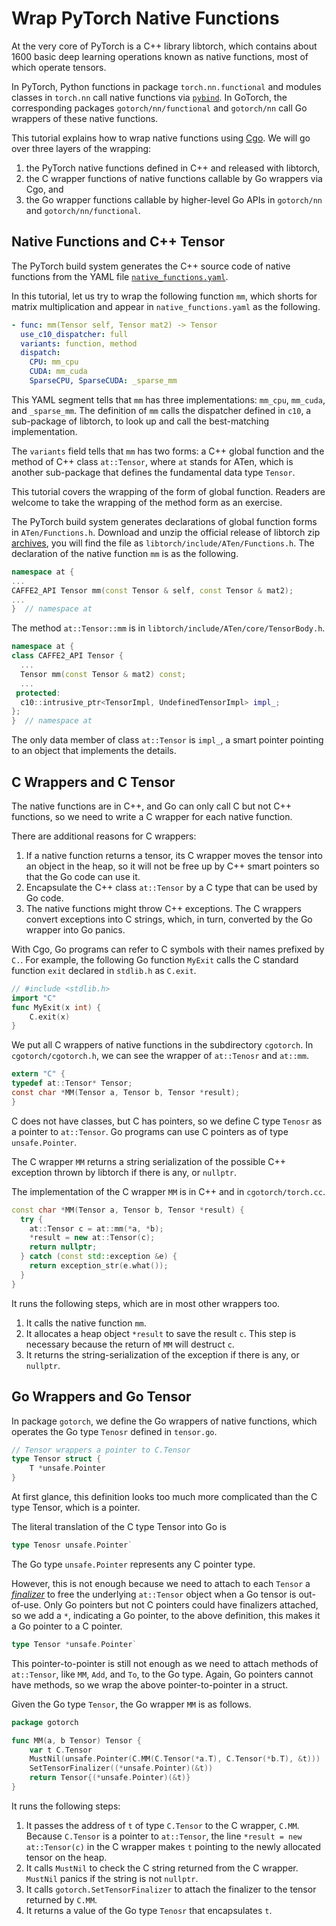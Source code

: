 # Wrap PyTorch Native Functions

At the very core of PyTorch is a C++ library libtorch, which contains about 1600
basic deep learning operations known as native functions, most of which operate
tensors.

In PyTorch, Python functions in package `torch.nn.functional` and modules
classes in `torch.nn` call native functions via
[`pybind`](https://github.com/pybind/pybind11).  In GoTorch, the corresponding
packages `gotorch/nn/functional` and `gotorch/nn` call Go wrappers of these
native functions.

This tutorial explains how to wrap native functions using
[Cgo](https://blog.golang.org/cgo).  We will go over three layers of the
wrapping:

1. the PyTorch native functions defined in C++ and released with libtorch,
1. the C wrapper functions of native functions callable by Go wrappers via Cgo,
   and
1. the Go wrapper functions callable by higher-level Go APIs in `gotorch/nn` and
   `gotorch/nn/functional`.

## Native Functions and C++ Tensor

The PyTorch build system generates the C++ source code of native functions from
the YAML file
[`native_functions.yaml`](https://github.com/pytorch/pytorch/blob/master/aten/src/ATen/native/native_functions.yaml).

In this tutorial, let us try to wrap the following function `mm`, which shorts
for matrix multiplication and appear in `native_functions.yaml` as the
following.

```yaml
- func: mm(Tensor self, Tensor mat2) -> Tensor
  use_c10_dispatcher: full
  variants: function, method
  dispatch:
    CPU: mm_cpu
    CUDA: mm_cuda
    SparseCPU, SparseCUDA: _sparse_mm
```

This YAML segment tells that `mm` has three implementations: `mm_cpu`,
`mm_cuda`, and `_sparse_mm`.  The definition of `mm` calls the dispatcher
defined in `c10`, a sub-package of libtorch, to look up and call the
best-matching implementation.

The `variants` field tells that `mm` has two forms: a C++ global function and
the method of C++ class `at::Tensor`, where `at` stands for ATen, which is
another sub-package that defines the fundamental data type `Tensor`.

This tutorial covers the wrapping of the form of global function.  Readers are
welcome to take the wrapping of the method form as an exercise.

The PyTorch build system generates declarations of global function forms in
`ATen/Functions.h`.  Download and unzip the official release of libtorch zip
[archives](https://pytorch.org/get-started/locally/), you will find the file as
`libtorch/include/ATen/Functions.h`.  The declaration of the native function
`mm` is as the following.

```c++
namespace at {
...
CAFFE2_API Tensor mm(const Tensor & self, const Tensor & mat2);
...
}  // namespace at
```

The method `at::Tensor::mm` is in `libtorch/include/ATen/core/TensorBody.h`.

```c++
namespace at {
class CAFFE2_API Tensor {
  ...
  Tensor mm(const Tensor & mat2) const;
  ...
 protected:
  c10::intrusive_ptr<TensorImpl, UndefinedTensorImpl> impl_;
};
}  // namespace at
```

The only data member of class `at::Tensor` is `impl_`, a smart pointer pointing
to an object that implements the details.

## C Wrappers and C Tensor

The native functions are in C++, and Go can only call C but not C++ functions,
so we need to write a C wrapper for each native function.

There are additional reasons for C wrappers:

1. If a native function returns a tensor, its C wrapper moves the tensor into an
   object in the heap, so it will not be free up by C++ smart pointers so that
   the Go code can use it.
1. Encapsulate the C++ class `at::Tensor` by a C type that can be used by Go
   code.
1. The native functions might throw C++ exceptions.  The C wrappers convert
   exceptions into C strings, which, in turn, converted by the Go wrapper into
   Go panics.

With Cgo, Go programs can refer to C symbols with their names prefixed by `C.`.
For example, the following Go function `MyExit` calls the C standard function
`exit` declared in `stdlib.h` as `C.exit`.

```go
// #include <stdlib.h>
import "C"
func MyExit(x int) {
    C.exit(x)
}
```

We put all C wrappers of native functions in the subdirectory `cgotorch`.  In
`cgotorch/cgotorch.h`, we can see the wrapper of `at::Tenosr` and `at::mm`.

```c
extern "C" {
typedef at::Tensor* Tensor;
const char *MM(Tensor a, Tensor b, Tensor *result);
}
```

C does not have classes, but C has pointers, so we define C type `Tenosr` as a
pointer to `at::Tensor`.  Go programs can use C pointers as of type
`unsafe.Pointer`.

The C wrapper `MM` returns a string serialization of the possible C++ exception
thrown by libtorch if there is any, or `nullptr`.

The implementation of the C wrapper `MM` is in C++ and in `cgotorch/torch.cc`.

```c++
const char *MM(Tensor a, Tensor b, Tensor *result) {
  try {
    at::Tensor c = at::mm(*a, *b);
    *result = new at::Tensor(c);
    return nullptr;
  } catch (const std::exception &e) {
    return exception_str(e.what());
  }
}
```

It runs the following steps, which are in most other wrappers too.

1. It calls the native function `mm`.
1. It allocates a heap object `*result` to save the result `c`.  This step is
   necessary because the return of `MM` will destruct `c`.
1. It returns the string-serialization of the exception if there is any, or
   `nullptr`.

## Go Wrappers and Go Tensor

In package `gotorch`, we define the Go wrappers of native functions, which
operates the Go type `Tenosr` defined in `tensor.go`.

```go
// Tensor wrappers a pointer to C.Tensor
type Tensor struct {
    T *unsafe.Pointer
}
```

At first glance, this definition looks too much more complicated than the C type
Tensor, which is a pointer.

The literal translation of the C type Tensor into Go is

```go
type Tenosr unsafe.Pointer`
```

The Go type `unsafe.Pointer` represents any C pointer type.

However, this is not enough because we need to attach to each `Tensor` a
[*finalizer*](https://golang.org/pkg/runtime/#SetFinalizer) to free the
underlying `at::Tensor` object when a Go tensor is out-of-use.  Only Go pointers
but not C pointers could have finalizers attached, so we add a `*`, indicating a
Go pointer, to the above definition, this makes it a Go pointer to a C pointer.

```go
type Tensor *unsafe.Pointer`
```

This pointer-to-pointer is still not enough as we need to attach methods of
`at::Tensor`, like `MM`, `Add`, and `To`, to the Go type.  Again, Go pointers
cannot have methods, so we wrap the above pointer-to-pointer in a struct.

Given the Go type `Tensor`, the Go wrapper `MM` is as follows.

```go
package gotorch

func MM(a, b Tensor) Tensor {
    var t C.Tensor
    MustNil(unsafe.Pointer(C.MM(C.Tensor(*a.T), C.Tensor(*b.T), &t)))
    SetTensorFinalizer((*unsafe.Pointer)(&t))
    return Tensor{(*unsafe.Pointer)(&t)}
}
```

It runs the following steps:

1. It passes the address of `t` of type `C.Tensor` to the C wrapper, `C.MM`.
   Because `C.Tensor` is a pointer to `at::Tensor`, the line `*result = new
   at::Tensor(c)` in the C wrapper makes `t` pointing to the newly allocated
   tensor on the heap.
1. It calls `MustNil` to check the C string returned from the C wrapper.
   `MustNil` panics if the string is not `nullptr`.
1. It calls `gotorch.SetTensorFinalizer` to attach the finalizer to the tensor
   returned by `C.MM`.
1. It returns a value of the Go type `Tenosr` that encapsulates `t`.
